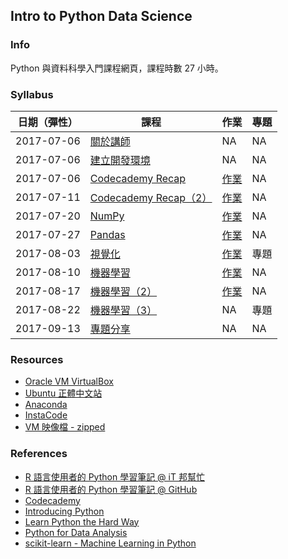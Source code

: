 ## Intro to Python Data Science

### Info

Python 與資料科學入門課程網頁，課程時數 27 小時。

### Syllabus

|日期（彈性）|課程|作業|專題|
|----------|---|---|---|
|2017-07-06|[關於講師](http://yaojenkuo.io/intro_2_py_ds_esun/about.slides.html)|NA|NA|
|2017-07-06|[建立開發環境](http://yaojenkuo.io/intro_2_py_ds_esun/chapter0.slides.html)|NA|NA|
|2017-07-06|[Codecademy Recap](http://yaojenkuo.io/intro_2_py_ds_esun/chapter1.slides.html)|[作業](https://github.com/yaojenkuo/intro_2_py_ds_esun/tree/master/hw1)|NA|
|2017-07-11|[Codecademy Recap（2）](http://yaojenkuo.io/intro_2_py_ds_esun/chapter2.slides.html)|[作業](https://github.com/yaojenkuo/intro_2_py_ds_esun/tree/master/hw2)|NA|
|2017-07-20|[NumPy](http://yaojenkuo.io/intro_2_py_ds_esun/chapter3.slides.html)|[作業](https://github.com/yaojenkuo/intro_2_py_ds_esun/tree/master/hw3)|NA|
|2017-07-27|[Pandas](http://yaojenkuo.io/intro_2_py_ds_esun/chapter4.slides.html)|[作業](https://github.com/yaojenkuo/intro_2_py_ds_esun/blob/master/hw4/hw4.ipynb)|NA|
|2017-08-03|[視覺化](http://yaojenkuo.io/intro_2_py_ds_esun/chapter5.slides.html)|[作業](https://github.com/yaojenkuo/intro_2_py_ds_esun/blob/master/hw5/hw5.ipynb)|專題|
|2017-08-10|[機器學習](http://yaojenkuo.io/intro_2_py_ds_esun/chapter6.slides.html)|[作業](https://github.com/yaojenkuo/intro_2_py_ds_esun/blob/master/hw6/hw6.ipynb)|NA|
|2017-08-17|[機器學習（2）](http://yaojenkuo.io/intro_2_py_ds_esun/chapter7.slides.html)|[作業](https://github.com/yaojenkuo/intro_2_py_ds_esun/blob/master/hw7/hw7.ipynb)|NA|
|2017-08-22|[機器學習（3）](http://yaojenkuo.io/intro_2_py_ds_esun/chapter8.slides.html)|NA|專題|
|2017-09-13|[專題分享](http://yaojenkuo.io/intro_2_py_ds_esun/chapter9.slides.html)|NA|NA|

### Resources

- [Oracle VM VirtualBox](https://www.virtualbox.org/wiki/Downloads)
- [Ubuntu 正體中文站](https://www.ubuntu-tw.org/modules/tinyd0/)
- [Anaconda](https://www.continuum.io/downloads)
- [InstaCode](http://instacode.live/channel/tony)
- [VM 映像檔 - zipped](https://drive.google.com/drive/folders/0B1RAmsOPDTw1Wmh6OFM0WnJ0aTA?usp=sharing)

### References

- [R 語言使用者的 Python 學習筆記 @ iT 邦幫忙](http://ithelp.ithome.com.tw/users/20103511/ironman/1077)
- [R 語言使用者的 Python 學習筆記 @ GitHub](https://github.com/yaojenkuo/learn_python_for_a_r_user)
- [Codecademy](https://www.codecademy.com)
- [Introducing Python](http://shop.oreilly.com/product/0636920028659.do)
- [Learn Python the Hard Way](https://www.amazon.com/Learn-Python-Hard-Way-Introduction/dp/0321884914)
- [Python for Data Analysis](http://shop.oreilly.com/product/0636920023784.do)
- [scikit-learn - Machine Learning in Python](http://scikit-learn.org/stable/)